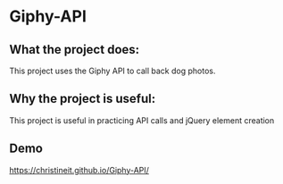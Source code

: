 # Giphy-API

## What the project does:
This project uses the Giphy API to call back dog photos.  

## Why the project is useful:
This project is useful in practicing API calls and jQuery element creation

## Demo
 https://christineit.github.io/Giphy-API/
